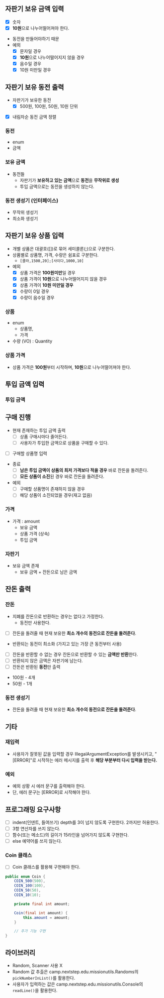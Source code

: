 ## 자판기 보유 금액 입력

- [x]  숫자
- [x]  **10원**으로 나누어떨어져야 한다.
  - 동전을 만들어야하기 때문
- 예외
  - [x]  문자일 경우
  - [x]  **10원**으로 나누어떨어지지 않을 경우
  - [x]  음수일 경우
  - [x]  10원 미만일 경우

## 자판기 보유 동전 출력

- 자판기가 보유한 동전
  - [x]  500원, 100원, 50원, 10원 단위
- [x]  내림차순 동전 금액 정렬

### 동전

- enum
- 금액

### 보유 금액

- 동전들
  - 자판기가 **보유하고 있는** **금액**으로 **동전**을 **무작위로 생성**
  - 투입 금액으로는 동전을 생성하지 않는다.

### 동전 생성기 (인터페이스)

- 무작위 생성기
- 최소화 생성기

## 자판기 보유 상품 입력

- 개별 상품은 대괄호([])로 묶어 세미콜론(;)으로 구분한다.
- 상품별로 상품명, 가격, 수량은 쉼표로 구분한다.
  - `[콜라,1500,20];[사이다,1000,10]`
- 예외
  - [x]  상품 가격은 **100원미만**일 경우
  - [x]  상품 가격이 **10원**으로 나누어떨어지지 않을 경우
  - [x]  상품 가격이 **10원 미만일 경우**
  - [x]  수량이 0일 경우
  - [x]  수량이 음수일 경우

### 상품

- enum
  - 상품명,
  - 가격
- 수량 (VO) : Quantity

### 상품 가격

- 상품 가격은 **100원**부터 시작하며, **10원**으로 나누어떨어져야 한다.

## 투입 금액 입력

### 투입 금액

## 구매 진행

- 현재 존재하는 투입 금액 출력
  - [ ]  상품 구매시마다 줄어든다.
  - [ ]  사용자가 투입한 금액으로 상품을 구매할 수 있다.
- [ ]  구매할 상품명 입력
- 종료
  - [ ]  **남은 투입 금액이 상품의 최저 가격보다 적을 경우** 바로 잔돈을 돌려준다.
  - [ ]  **모든 상품이 소진**된 경우 바로 잔돈을 돌려준다.
- 예외
  - [ ]  구매할 상품명이 존재하지 않을 경우
  - [ ]  해당 상품이 소진되었을 경우(재고 없음)

### 가격

- 가격 : amount
  - 보유 금액
  - 상품 가격 (상속)
  - 투입 금액

### 자판기

- 보유 금액 존재
  - 보유 금액 + 잔돈으로 남은 금액

## 잔돈 출력

### 잔돈

- 지폐를 잔돈으로 반환하는 경우는 없다고 가정한다.
  - 동전만 사용한다.
- [ ]  잔돈을 돌려줄 때 현재 보유한 **최소 개수의 동전으로 잔돈을 돌려준다**.
  - 반환되는 동전이 최소화 (가지고 있는 가장 큰 동전부터 사용)
- [ ]  잔돈을 반환할 수 없는 경우 잔돈으로 반환할 수 있는 **금액만 반환**한다.
- [ ]  반환되지 않은 금액은 자판기에 남는다.
- [ ]  잔돈은 반환된 **동전**만 출력
  - 100원 - 4개
  - 50원 - 1개

### 동전 생성기

- 잔돈을 돌려줄 때 현재 보유한 **최소 개수의 동전으로 잔돈을 돌려준다**.

## 기타

### 재입력

- 사용자가 잘못된 값을 입력할 경우 IllegalArgumentException를 발생시키고, "[ERROR]"로 시작하는 에러 메시지를 출력 후 **해당 부분부터 다시 입력을 받는다.**

### 예외

- 예외 상황 시 에러 문구를 출력해야 한다.
- 단, 에러 문구는 [ERROR]로 시작해야 한다.

## 프로그래밍 요구사항

- [ ]  indent(인덴트, 들여쓰기) depth를 3이 넘지 않도록 구현한다. 2까지만 허용한다.
- [ ]  3항 연산자를 쓰지 않는다.
- [ ]  함수(또는 메소드)의 길이가 15라인을 넘어가지 않도록 구현한다.
- [ ]  else 예약어를 쓰지 않는다.

### Coin 클래스

- [ ]  Coin 클래스를 활용해 구현해야 한다.

```java
public enum Coin {
    COIN_500(500),
    COIN_100(100),
    COIN_50(50),
    COIN_10(10);

    private final int amount;

    Coin(final int amount) {
        this.amount = amount;
    }

    // 추가 기능 구현
}

```

## 라이브러리

- Random, Scanner 사용 X
- Random 값 추출은 camp.nextstep.edu.missionutils.Randoms의 `pickNumberInList()`를 활용한다.
- 사용자가 입력하는 값은 camp.nextstep.edu.missionutils.Console의 `readLine()`을 활용한다.
